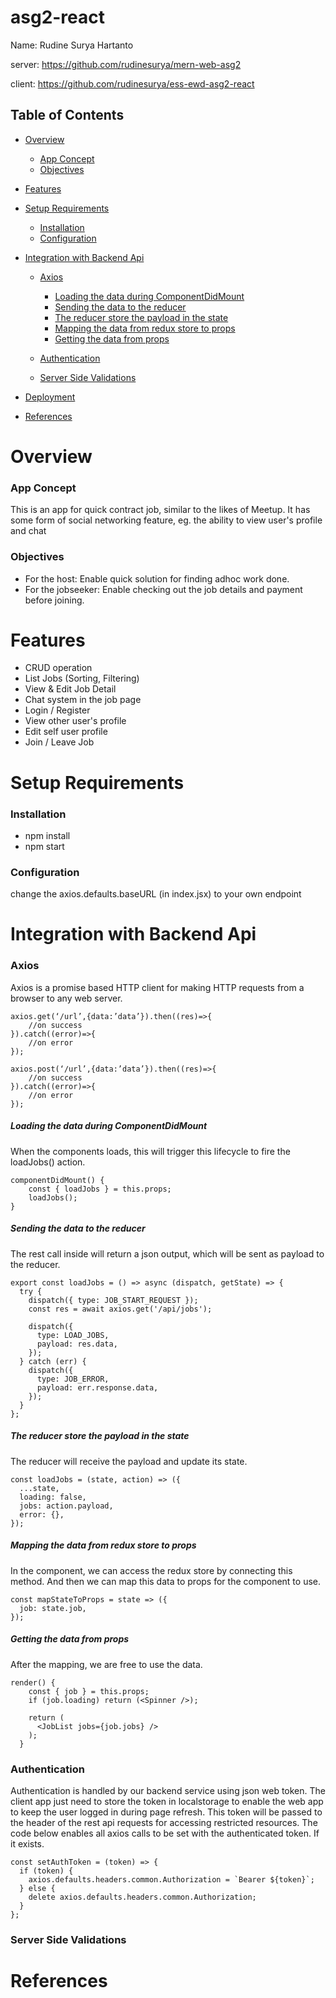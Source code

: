 # asg2-react

Name: Rudine Surya Hartanto

server: https://github.com/rudinesurya/mern-web-asg2

client: https://github.com/rudinesurya/ess-ewd-asg2-react


## Table of Contents

+ [Overview](#Overview)
    + [App Concept](#App-Concept)
    + [Objectives](#Objectives)

+ [Features](#Features)

+ [Setup Requirements](#Setup-Requirements)
    + [Installation](#Installation)
    + [Configuration](#Configuration)


+ [Integration with Backend Api](#Integration-with-Backend-Api)
    + [Axios](#Axios)
        + [Loading the data during ComponentDidMount](#Loading-the-data-during-ComponentDidMount)
        + [Sending the data to the reducer](#Sending-the-data-to-the-reducer)
        + [The reducer store the payload in the state](#The-reducer-store-the-payload-in-the-state)
        + [Mapping the data from redux store to props](#Mapping-the-data-from-redux-store-to-props)
        + [Getting the data from props](#Getting-the-data-from-props)
        
    + [Authentication](#Authentication)
    + [Server Side Validations](#Server-Side-Validations)
    
+ [Deployment](#Deployment)

+ [References](#References)




# Overview
### App Concept
This is an app for quick contract job, similar to the likes of Meetup.
It has some form of social networking feature, eg. the ability to view user's profile and chat
 
### Objectives
 + For the host: Enable quick solution for finding adhoc work done.
 + For the jobseeker: Enable checking out the job details and payment before joining.

# Features
 + CRUD operation
 + List Jobs (Sorting, Filtering)
 + View & Edit Job Detail
 + Chat system in the job page
 + Login / Register
 + View other user's profile
 + Edit self user profile
 + Join / Leave Job
 
# Setup Requirements
### Installation
+ npm install
+ npm start

### Configuration
change the axios.defaults.baseURL (in index.jsx) to your own endpoint


# Integration with Backend Api
### Axios
Axios is a promise based HTTP client for making HTTP requests from a browser to any web server.
```$xslt
axios.get(‘/url’,{data:’data’}).then((res)=>{
    //on success
}).catch((error)=>{
    //on error
});

axios.post(‘/url’,{data:’data’}).then((res)=>{
    //on success
}).catch((error)=>{
    //on error
});
```
##### Loading the data during ComponentDidMount
When the components loads, this will trigger this lifecycle to fire the loadJobs() action.
```$xslt
componentDidMount() {
    const { loadJobs } = this.props;
    loadJobs();
}
```

##### Sending the data to the reducer
The rest call inside will return a json output, which will be sent as payload to the reducer.
```$xslt
export const loadJobs = () => async (dispatch, getState) => {
  try {
    dispatch({ type: JOB_START_REQUEST });
    const res = await axios.get('/api/jobs');

    dispatch({
      type: LOAD_JOBS,
      payload: res.data,
    });
  } catch (err) {
    dispatch({
      type: JOB_ERROR,
      payload: err.response.data,
    });
  }
};
```
##### The reducer store the payload in the state
The reducer will receive the payload and update its state.
```$xslt
const loadJobs = (state, action) => ({
  ...state,
  loading: false,
  jobs: action.payload,
  error: {},
});
```

##### Mapping the data from redux store to props
In the component, we can access the redux store by connecting this method. And then we can map this data to props for the component to use.
```$xslt
const mapStateToProps = state => ({
  job: state.job,
});
```
##### Getting the data from props
After the mapping, we are free to use the data.
```$xslt
render() {
    const { job } = this.props;
    if (job.loading) return (<Spinner />);

    return (
      <JobList jobs={job.jobs} />
    );
  }
```

### Authentication
Authentication is handled by our backend service using json web token. 
The client app just need to store the token in localstorage to enable the web app to keep the user logged in during page refresh.
This token will be passed to the header of the rest api requests for accessing restricted resources.
The code below enables all axios calls to be set with the authenticated token. If it exists.
```$xslt
const setAuthToken = (token) => {
  if (token) {
    axios.defaults.headers.common.Authorization = `Bearer ${token}`;
  } else {
    delete axios.defaults.headers.common.Authorization;
  }
};
```
### Server Side Validations


# References 

